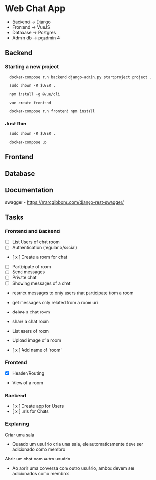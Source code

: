 # Web Chat App

* Backend -> Django
* Frontend -> VueJS
* Database -> Postgres
* Admin db -> pgadmin 4

## Backend

### Starting a new project

```
  docker-compose run backend django-admin.py startproject project .

  sudo chown -R $USER .

  npm install -g @vue/cli

  vue create frontend

  docker-compose run frontend npm install
```

### Just Run

```
  sudo chown -R $USER .
  
  docker-compose up
```

## Frontend

## Database

## Documentation

  swagger - https://marcgibbons.com/django-rest-swagger/

## Tasks

### Frontend and Backend
- [ ] List Users of chat room
- [ ] Authentication (regular x/social)
- [ x ] Create a room for chat
- [ ] Participate of room
- [ ] Send messages
- [ ] Private chat
- [ ] Showing messages of a chat
- restrict messages to only users that participate from a room
- get messages only related from a room uri
- delete a chat room
- share a chat room
- List users of room
- Upload image of a room

- [ x ] Add name of 'room'

### Frontend
- [x] Header/Routing
- View of a room

### Backend
- [ x ] Create app for Users
- [ x ] urls for Chats

### Explaning

Criar uma sala
* Quando um usuário cria uma sala, ele automaticamente deve ser adicionado como membro

Abrir um chat com outro usuário
* Ao abrir uma conversa com outro usuário, ambos devem ser adicionados como membros